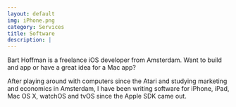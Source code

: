 ```yaml
---
layout: default
img: iPhone.png
category: Services
title: Software
description: |
---
```


Bart Hoffman is a freelance iOS developer from Amsterdam.
Want to build and app or have a great idea for a Mac app?

After playing around with computers since the Atari and studying marketing and economics in Amsterdam, I have been writing software for iPhone, iPad, Mac OS X, watchOS and tvOS since the Apple SDK came out.
